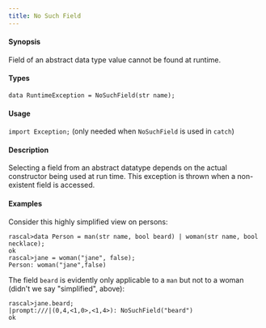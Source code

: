 ```yaml
---
title: No Such Field
---
```


#### Synopsis

Field of an abstract data type value cannot be found at runtime.

#### Types

`data RuntimeException = NoSuchField(str name);`
       
#### Usage

`import Exception;` (only needed when `NoSuchField` is used in `catch`)

#### Description

Selecting a field from an abstract datatype depends on the actual constructor 
being used at run time. This exception is thrown when a non-existent field is accessed.


#### Examples

Consider this highly simplified view on persons:

```rascal-shell
rascal>data Person = man(str name, bool beard) | woman(str name, bool necklace);
ok
rascal>jane = woman("jane", false);
Person: woman("jane",false)
```
The field `beard` is evidently only applicable to a `man` but not to a woman
(didn't we say "simplified", above):


```rascal-shell
rascal>jane.beard;
|prompt:///|(0,4,<1,0>,<1,4>): NoSuchField("beard")
ok
```

